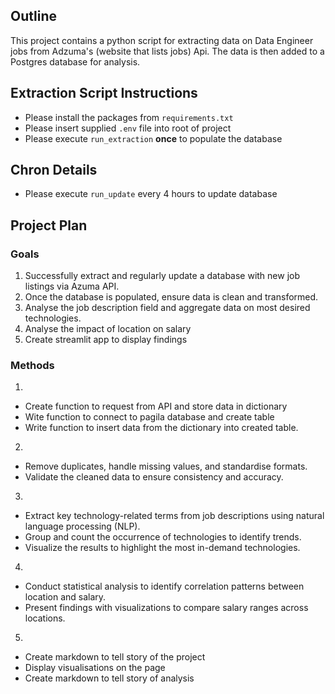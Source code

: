  ## Outline
 This project contains a python script for extracting data on Data Engineer jobs from Adzuma's (website that lists jobs) Api. The data is then added to a Postgres database for analysis.

 ## Extraction Script Instructions
- Please install the packages from `requirements.txt`
- Please insert supplied `.env` file into root of project
- Please execute `run_extraction` **once** to populate the database

## Chron Details
- Please execute `run_update` every 4 hours to update database

## Project Plan 
### Goals
1. Successfully extract and regularly update a database with new job listings via Azuma API.
2. Once the database is populated, ensure data is clean and transformed.
3. Analyse the job description field and aggregate data on most desired technologies.
4. Analyse the impact of location on salary
5. Create streamlit app to display findings

### Methods
1.
- Create function to request from API and store data in dictionary
- Wite function to connect to pagila database and create table
- Write function to insert data from the dictionary into created table.

  
2.
- Remove duplicates, handle missing values, and standardise formats.
- Validate the cleaned data to ensure consistency and accuracy.

3.
- Extract key technology-related terms from job descriptions using natural language processing (NLP).
- Group and count the occurrence of technologies to identify trends.
- Visualize the results to highlight the most in-demand technologies.

4.
- Conduct statistical analysis to identify correlation patterns between location and salary.
- Present findings with visualizations to compare salary ranges across locations.

5.
- Create markdown to tell story of the project
- Display visualisations on the page
- Create markdown to tell story of analysis





